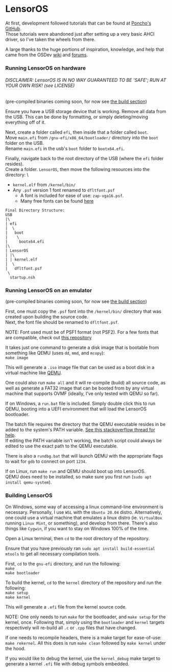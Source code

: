 # LensorOS
At first, development followed tutorials that can be found at [Poncho's GitHub](https://github.com/Absurdponcho). \
Those tutorials were abandoned just after setting up a very basic AHCI driver, so I've taken the wheels from there.

A large thanks to the huge portions of inspiration, knowledge, and help that came from the OSDev [wiki](https://wiki.osdev.org/Expanded_Main_Page) and [forums](https://forum.osdev.org/).

### Running LensorOS on hardware
###### DISCLAIMER: LensorOS IS IN NO WAY GUARANTEED TO BE 'SAFE'; RUN AT YOUR OWN RISK! (see LICENSE)

(pre-compiled binaries coming soon, for now see [the build section](#build))

Ensure you have a USB storage device that is working. Remove all data from the USB. This can be done by formatting, or simply deleting/moving everything off of it.

Next, create a folder called `efi`, then inside that a folder called `boot`. \
Move `main.efi` from `/gnu-efi/x86_64/bootloader/` directory into the `boot` folder on the USB. \
Rename `main.efi` in the usb's `boot` folder to `bootx64.efi`.

Finally, navigate back to the root directory of the USB (where the `efi` folder resides). \
Create a folder. `LensorOS`, then move the following resources into the directory: \
- `kernel.elf` from `/kernel/bin/`
- Any `.psf` version 1 font renamed to `dfltfont.psf`
  - A font is included for ease of use: `zap-vga16.psf`. 
  - Many free fonts can be found [here](https://github.com/ercanersoy/PSF-Fonts)

```
Final Directory Structure:
USB
|\
| efi
|  \
|   boot
|    \
|     bootx64.efi
|\
| LensorOS
| |\
| | kernel.elf
|  \
|   dfltfont.psf
 \
  startup.nsh
```

### Running LensorOS on an emulator
(pre-compiled binaries coming soon, for now see [the build section](#build))

First, one must copy the `.psf` font into the `/kernel/bin/` directory that was created upon building the source code. \
Next, the font file should be renamed to `dfltfont.psf`.

NOTE: Font used must be of PSF1 format (not PSF2). For a few fonts that are compatible, check out [this repository](https://github.com/ercanersoy/PSF-Fonts)

It takes just one command to generate a disk image that is bootable from something like QEMU (uses `dd`, `mmd`, and `mcopy`): \
`make image`

This will generate a `.iso` image file that can be used as a boot disk in a virtual machine like [QEMU](https://www.qemu.org/).

One could also run `make all` and it will re-compile (build) all source code, as well as generate a FAT32 image that can be booted from by any virtual machine that supports OVMF (ideally, I've only tested with QEMU so far).

If on Windows, a `run.bat` file is included. Simply double click this to run QEMU, booting into a UEFI environment that will load the LensorOS bootloader. 

The batch file requires the directory that the QEMU executable resides in be added to the system's PATH variable. [See this stackoverflow thread for help](https://stackoverflow.com/questions/9546324/adding-a-directory-to-the-path-environment-variable-in-windows). \
If editing the PATH variable isn't working, the batch script could always be edited to use the exact path to the QEMU executable.

There is also a `rundbg.bat` that will launch QEMU with the appropriate flags to wait for `gdb` to connect on port `1234`.

If on Linux, run `make run` and QEMU should boot up into LensorOS. \
QEMU does need to be installed, so make sure you first run (`sudo apt install qemu-system`).

### Building LensorOS <a name="build"></a>
On Windows, some way of accessing a linux command-line environment is necessary. Personally, I use `WSL` with the `Ubuntu 20.04` distro. Alternatively, one could use a virtual machine that emulates a linux distro (ie. `VirtualBox` running `Linux Mint`, or something), and develop from there. There's also things like `Cygwin`, if you want to stay on Windows 100% of the time.

Open a Linux terminal, then `cd` to the root directory of the repository.

Ensure that you have previously ran `sudo apt install build-essential mtools` to get all necessary compilation tools.

First, `cd` to the `gnu-efi` directory, and run the following: \
`make` \
`make bootloader`

To build the kernel, `cd` to the `kernel` directory of the repository and run the following: \
`make setup` \
`make kernel`

This will generate a `.efi` file from the kernel source code. 

NOTE: One only needs to run `make` for the bootloader, and `make setup` for the kernel, once. Following that, simply using the `bootloader` and `kernel` targets respectively will re-build all `.c` or `.cpp` files that have changed.

If one needs to recompile headers, there is a make target for ease-of-use: `make rekernel`. All this does is run `make clean` followed by `make kernel` under the hood.

If you would like to debug the kernel, use the `kernel_debug` make target to generate a kernel `.efi` file with debug symbols embedded.
